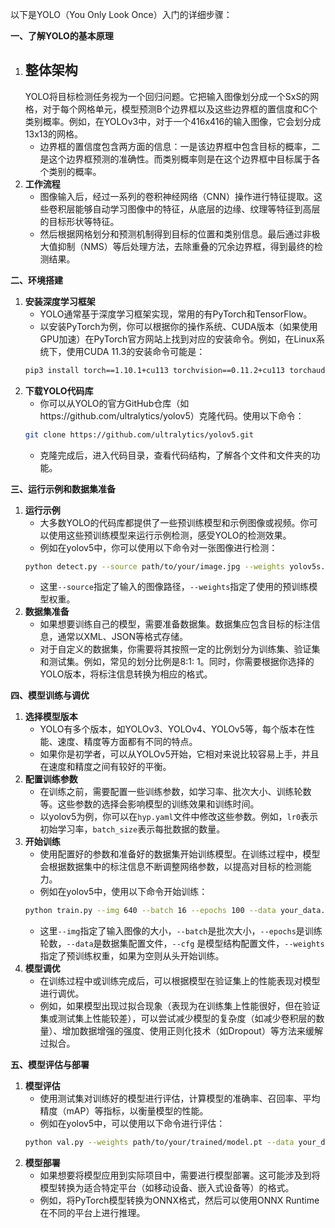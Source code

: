 以下是YOLO（You Only Look Once）入门的详细步骤：

**一、了解YOLO的基本原理**

1. **整体架构**
    -
    YOLO将目标检测任务视为一个回归问题。它把输入图像划分成一个SxS的网格，对于每个网格单元，模型预测B个边界框以及这些边界框的置信度和C个类别概率。例如，在YOLOv3中，对于一个416x416的输入图像，它会划分成13x13的网格。
    - 边界框的置信度包含两方面的信息：一是该边界框中包含目标的概率，二是这个边界框预测的准确性。而类别概率则是在这个边界框中目标属于各个类别的概率。
2. **工作流程**
    - 图像输入后，经过一系列的卷积神经网络（CNN）操作进行特征提取。这些卷积层能够自动学习图像中的特征，从底层的边缘、纹理等特征到高层的目标形状等特征。
    - 然后根据网格划分和预测机制得到目标的位置和类别信息。最后通过非极大值抑制（NMS）等后处理方法，去除重叠的冗余边界框，得到最终的检测结果。

**二、环境搭建**

1. **安装深度学习框架**
    - YOLO通常基于深度学习框架实现，常用的有PyTorch和TensorFlow。
    - 以安装PyTorch为例，你可以根据你的操作系统、CUDA版本（如果使用GPU加速）在PyTorch官方网站上找到对应的安装命令。例如，在Linux系统下，使用CUDA
      11.3的安装命令可能是：
    ```bash
    pip3 install torch==1.10.1+cu113 torchvision==0.11.2+cu113 torchaudio==0.10.1+cu113 -f https://download.pytorch.org/whl/cu113/torch_stable.html
    ```
2. **下载YOLO代码库**
    - 你可以从YOLO的官方GitHub仓库（如https://github.com/ultralytics/yolov5）克隆代码。使用以下命令：
    ```bash
    git clone https://github.com/ultralytics/yolov5.git
    ```
    - 克隆完成后，进入代码目录，查看代码结构，了解各个文件和文件夹的功能。

**三、运行示例和数据集准备**

1. **运行示例**
    - 大多数YOLO的代码库都提供了一些预训练模型和示例图像或视频。你可以使用这些预训练模型来运行示例检测，感受YOLO的检测效果。
    - 例如在yolov5中，你可以使用以下命令对一张图像进行检测：
    ```bash
    python detect.py --source path/to/your/image.jpg --weights yolov5s.pt
    ```
    - 这里`--source`指定了输入的图像路径，`--weights`指定了使用的预训练模型权重。
2. **数据集准备**
    - 如果想要训练自己的模型，需要准备数据集。数据集应包含目标的标注信息，通常以XML、JSON等格式存储。
    - 对于自定义的数据集，你需要将其按照一定的比例划分为训练集、验证集和测试集。例如，常见的划分比例是8:1:
      1。同时，你需要根据你选择的YOLO版本，将标注信息转换为相应的格式。

**四、模型训练与调优**

1. **选择模型版本**
    - YOLO有多个版本，如YOLOv3、YOLOv4、YOLOv5等，每个版本在性能、速度、精度等方面都有不同的特点。
    - 如果你是初学者，可以从YOLOv5开始，它相对来说比较容易上手，并且在速度和精度之间有较好的平衡。
2. **配置训练参数**
    - 在训练之前，需要配置一些训练参数，如学习率、批次大小、训练轮数等。这些参数的选择会影响模型的训练效果和训练时间。
    - 以yolov5为例，你可以在`hyp.yaml`文件中修改这些参数。例如，`lr0`表示初始学习率，`batch_size`表示每批数据的数量。
3. **开始训练**
    - 使用配置好的参数和准备好的数据集开始训练模型。在训练过程中，模型会根据数据集中的标注信息不断调整网络参数，以提高对目标的检测能力。
    - 例如在yolov5中，使用以下命令开始训练：
    ```bash
    python train.py --img 640 --batch 16 --epochs 100 --data your_data.yaml --cfg models/yolov5s.yaml --weights ''
    ```
    - 这里`--img`指定了输入图像的大小，`--batch`是批次大小，`--epochs`是训练轮数，`--data`是数据集配置文件，`--cfg`
      是模型结构配置文件，`--weights`指定了预训练权重，如果为空则从头开始训练。
4. **模型调优**
    - 在训练过程中或训练完成后，可以根据模型在验证集上的性能表现对模型进行调优。
    - 例如，如果模型出现过拟合现象（表现为在训练集上性能很好，但在验证集或测试集上性能较差），可以尝试减少模型的复杂度（如减少卷积层的数量）、增加数据增强的强度、使用正则化技术（如Dropout）等方法来缓解过拟合。

**五、模型评估与部署**

1. **模型评估**
    - 使用测试集对训练好的模型进行评估，计算模型的准确率、召回率、平均精度（mAP）等指标，以衡量模型的性能。
    - 例如在yolov5中，可以使用以下命令进行评估：
    ```bash
    python val.py --weights path/to/your/trained/model.pt --data your_data.yaml
    ```
2. **模型部署**
    - 如果想要将模型应用到实际项目中，需要进行模型部署。这可能涉及到将模型转换为适合特定平台（如移动设备、嵌入式设备等）的格式。
    - 例如，将PyTorch模型转换为ONNX格式，然后可以使用ONNX Runtime在不同的平台上进行推理。